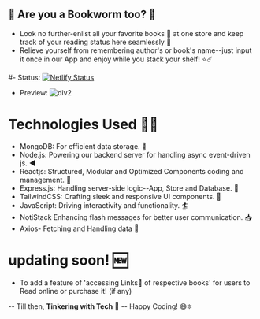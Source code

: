## 📑 Are you a Bookworm too? 📖 
- Look no further-enlist all your favorite books 📘 at one store and keep track of your reading status here seamlessly 🔖
- Relieve yourself from remembering author's or book's name--just input it once in our App and enjoy while you stack your shelf! ⭐☄️

#- Status:  [![Netlify Status](https://api.netlify.com/api/v1/badges/09fb1d61-7b0e-43ad-9d72-0afc83412ceb/deploy-status?branch=main)](https://app.netlify.com/sites/diveinbookstore/deploys)
- Preview: ![div2](https://github.com/Nkovaturient/BookStore-App/assets/127786136/afd244f1-14d5-4fce-834a-2dd7bfe90f57)
# Technologies Used 🧑‍💻
- MongoDB: For efficient data storage. 🏪
- Node.js: Powering our backend server for handling async event-driven js. ◀️
- Reactjs: Structured, Modular and Optimized Components coding and management. 🌈
- Express.js: Handling server-side logic--App, Store and Database. 🧮
- TailwindCSS: Crafting sleek and responsive UI components. 🌙
- JavaScript: Driving interactivity and functionality. 🏄
- NotiStack Enhancing flash messages for better user communication. 📥
- Axios- Fetching and Handling data 🔖

# updating soon! 🆕
- To add a feature of  'accessing Links🔗 of respective books' for users to Read online or purchase it! (if any)

-- Till then, **Tinkering with Tech** 🤖 -- Happy Coding! 😄🔯
